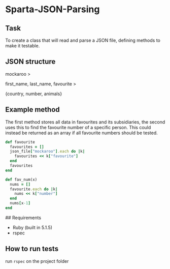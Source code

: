 # Sparta-JSON-Parsing

## Task
To create a class that will read and parse a JSON file, defining methods to make it testable.

## JSON structure
mockaroo >

first_name,
last_name,
favourite >

{country,
number,
animals}

## Example method
The first method stores all data in favourites and its subsidiaries, the second uses this to find the favourite number of a specific person. This could instead be returned as an array if all favourite numbers should be tested.
```ruby
def favourite
  favourites = []
  json_file["mockaroo"].each do |k|
    favourites << k["favourite"]
  end
  favourites
end

def fav_num(x)
  nums = []
  favourite.each do |k|
    nums << k["number"]
  end
  nums[x-1]
end
```

## Requirements
* Ruby (built in 5.1.5)
* rspec

## How to run tests
run `rspec` on the project folder
